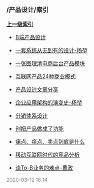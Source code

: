 ### /产品设计/索引


**[上一级索引]()**

- [B端产品设计](/产品设计/B端产品设计)

- [一套系统从无到有的设计-杨堃](/产品设计/一套系统从无到有的设计-杨堃)

- [一张图理清电商后台产品模块](/产品设计/一张图理清电商后台产品模块)

- [互联网产品24种商业模式](/产品设计/互联网产品24种商业模式)

- [产品设计文章分享](/产品设计/产品设计文章分享)

- [企业应用架构的演变史-杨堃](/产品设计/企业应用架构的演变史-杨堃)

- [分销体系设计](/产品设计/分销体系设计)

- [别把产品做成了功能](/产品设计/别把产品做成了功能)

- [痛点、痒点、卖点到底是什么](/产品设计/痛点、痒点、卖点到底是什么)

- [移动互联网时代的竞品分析](/产品设计/移动互联网时代的竞品分析)

- [谈To-B业务的难点-曹政](/产品设计/谈To-B业务的难点-曹政)


<font size=2 color='grey'> 2020-03-12 16:14 </font>


